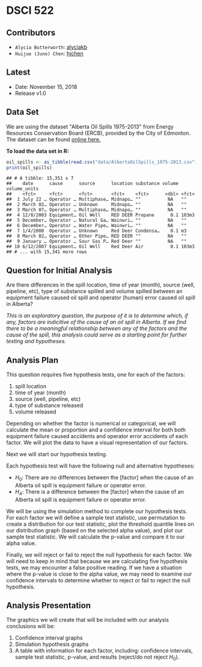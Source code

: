 DSCI 522
================

Contributors
------------

-   `Alycia Butterworth`: [alyciakb](https://github.com/alyciakb)
-   `Huijue (Juno) Chen`: [hjchen](https://github.com/hjchen)

Latest
------

-   Date: November 15, 2018
-   Release v1.0

Data Set
--------

We are using the dataset "Alberta Oil Spills 1975-2013" from Energy Resources Conservation Board (ERCB), provided by the City of Edmonton. The dataset can be found [online here.](https://data.edmonton.ca/Environmental-Services/Alberta-Oil-Spills-1975-2013/ek45-xtjs)

**To load the data set in R:**

``` r
oil_spills <- as_tibble(read.csv("data/AlbertaOilSpills_1975-2013.csv"))
print(oil_spills)
```

    ## # A tibble: 15,351 x 7
    ##    date      cause      source      location substance volume volume_units
    ##    <fct>     <fct>      <fct>       <fct>    <fct>      <dbl> <fct>       
    ##  1 July 22 … Operator … Multiphase… Midnapo… ""          NA   ""          
    ##  2 March 02… Operator … Unknown     Midnapo… ""          NA   ""          
    ##  3 March 07… Operator … Multiphase… Midnapo… ""          NA   ""          
    ##  4 12/8/2003 Equipment… Oil Well    RED DEER Propane      0.1 103m3       
    ##  5 December… Operator … Natural Ga… Wainwri… ""          NA   ""          
    ##  6 December… Operator … Water Pipe… Wainwri… ""          NA   ""          
    ##  7 1/4/2008  Operator … Unknown     Red Deer Condensa…    0.1 m3          
    ##  8 March 02… Operator … Other Pipe… RED DEER ""          NA   ""          
    ##  9 January … Operator … Sour Gas P… Red Deer ""          NA   ""          
    ## 10 6/12/2007 Equipment… Oil Well    Red Deer Air          0.1 103m3       
    ## # ... with 15,341 more rows

Question for Initial Analysis
-----------------------------

Are there differences in the spill location, time of year (month), source (well, pipeline, etc), type of substance spilled and volume spilled between an equipment failure caused oil spill and operator (human) error caused oil spill in Alberta?

*This is an exploratory question, the purpose of it is to determine which, if any, factors are indicitive of the cause of an oil spill in Alberta. If we find there to be a meaningful relationship between any of the factors and the cause of the spill, this analysis could serve as a starting point for further testing and hypotheses.*

Analysis Plan
-------------

This question requires five hypothesis tests, one for each of the factors:

1.  spill location
2.  time of year (month)
3.  source (well, pipeline, etc)
4.  type of substance released
5.  volume released

Depending on whether the factor is numerical or categorical, we will calculate the mean or proportion and a confidence interval for both both equipment failure caused accidents and operator error accidents of each factor. We will plot the data to have a visual representation of our factors.

Next we will start our hypothesis testing.

Each hypothesis test will have the following null and alternative hypotheses: 
- *H*<sub>0</sub>: There are no differences between the \[factor\] when the cause of an Alberta oil spill is equipment failure or operator error. 
- *H*<sub>*A*</sub>: There is a difference between the \[factor\] when the cause of an Alberta oil spill is equipment failure or operator error.

We will be using the simulation method to complete our hypothesis tests. For each factor we will define a sample test statistic, use permutation to create a distribution for our test statistic, plot the threshold quantile lines on our distribution graph (based on the selected alpha value), and plot our sample test statistic. We will calculate the p-value and compare it to our alpha value.

Finally, we will reject or fail to reject the null hypothesis for each factor. We will need to keep in mind that because we are calculating five hypothesis tests, we may encounter a false positive reading. If we have a situation where the p-value is close to the alpha value, we may need to examine our confidence intervals to determine whether to reject or fail to reject the null hypothesis.

Analysis Presentation
---------------------

The graphics we will create that will be included with our analysis conclusions will be:

1.  Confidence interval graphs
2.  Simulation hypothesis graphs
3.  A table with information for each factor, including: confidence intervals, sample test statistic, p-value, and results (reject/do not reject *H*<sub>0</sub>).
